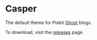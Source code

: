 # Casper

The default theme for Pixbit [Ghost](http://github.com/tryghost/ghost/) blogs.

To download, visit the [releases](https://github.com/TryGhost/Casper/releases) page.
